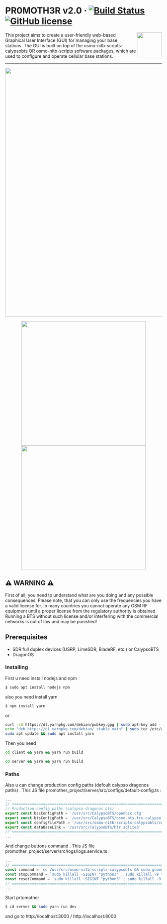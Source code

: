 # PR0MOTH3R v2.0 &middot; [![Build Status](https://img.shields.io/travis/deathnon/deathnon/latest.svg?style=flat-square)](https://github.com/jhonnybonny/promother_project/) [![GitHub license](https://img.shields.io/badge/license-MIT-blue.svg?style=flat-square)](https://github.com/jhonnybonny/promother_project/blob/main/LICENSE)
<p>
<img src="https://github.com/jhonnybonny/promother_project/blob/main/client/src/assets/icons/ico.png?raw=true" height="80"align="right">
</p>


<p>
This project aims to create a user-friendly web-based Graphical User Interface (GUI) for managing your base stations. The GUI is built on top of the osmo-nitb-scripts-calypsobts OR osmo-nitb-scripts software packages, which are used to configure and operate cellular base stations.
</p>


__________________________



<p align="center">
  <img src="https://pbs.twimg.com/media/FjlWu8cXgAAuMF9?format=jpg&name=4096x4096" width="800" />
</p>
<p align="center">
  <img src="https://pbs.twimg.com/media/FjlWu8fWAAAS-4o?format=jpg&name=4096x4096" width="400" />
  <img src="https://pbs.twimg.com/media/FjlWu8kWYAIjXl5?format=jpg&name=4096x4096" width="400" />
</p>


## ⚠️ WARNING ⚠️

First of all, you need to understand what are you doing and any possible consequences. Please note, that you can only use the frequencies you have a valid license for. In many countries you cannot operate any GSM RF equipment until a proper license from the regulatory authority is obtained. Running a BTS without such license and/or interfering with the commercial networks is out of law and may be punished!


## Prerequisites

- SDR full duplex devices (USRP, LimeSDR, BladeRF, etc.) or CalypsoBTS 
- DragonOS

### Installing

First u need install nodejs and npm

```sh
$ sudo apt install nodejs npm
```

also you need install yarn

```sh
$ npm install yarn
```
or

```sh
curl -sS https://dl.yarnpkg.com/debian/pubkey.gpg | sudo apt-key add -
echo "deb https://dl.yarnpkg.com/debian/ stable main" | sudo tee /etc/apt/sources.list.d/yarn.list
sudo apt update && sudo apt install yarn
```

Then you need 


```sh
cd client && yarn && yarn run build 
```

```sh
cd server && yarn && yarn run build 
```
### Paths

Also u can change production config paths (defoult calypso dragonos paths) . This JS file promother_project/server/src/configs/default-config.ts :

```js
...
// =======================================================================
// Production config paths (calypso dragonos bts)
export const bscConfigPath = '/usr/src/CalypsoBTS/openbsc.cfg'
export const btsConfigPath = '/usr/src/CalypsoBTS/osmo-bts-trx-calypso.cfg'
export const configFilePath = '/usr/src/osmo-nitb-scripts-calypsobts/config.json'
export const dataBaseLink = '/usr/src/CalypsoBTS/hlr.sqlite3'
// =======================================================================
...
```


And change buttons command . This JS file promother_project/server/src/logs/logs.service.ts :

```js
...
// =======================================================================
const command = `cd /usr/src/osmo-nitb-scripts-calypsobts && sudo gnome-terminal --geometry=75x20 -- ./auto.sh && sudo ./main.py -u`
const stopCommand = `sudo killall -SIGINT "python3" ; sudo killall -9 "osmocon"`
const resetCommand = `sudo killall -SIGINT "python3" ; sudo killall -9 "osmocon" ; sudo rm -rf /usr/src/CalypsoBTS/hlr.sqlite3`
// =======================================================================
...
```


Start prtomother
```sh
$ cd server && sudo yarn run dev
```
and go to http://localhost:3000 / http://localhost:8000


